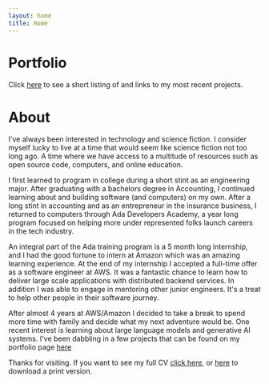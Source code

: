 ```yaml
---
layout: home
title: Home
---
```

# Portfolio

Click [here](portfolio) to see a short listing of and links to my most recent projects.

# About

I've always been interested in technology and science fiction. I consider myself lucky to live at a time that would seem like science fiction not too long ago. A time where we have access to a multitude of resources such as open source code, computers, and online education.

I first learned to program in college during a short stint as an engineering major. After graduating with a bachelors degree in Accounting, I continued learning about and building software (and computers) on my own. After a long stint in accounting and as an entrepreneur in the insurance business, I returned to computers through Ada Developers Academy, a year long program focused on helping more under represented folks launch careers in the tech industry.

An integral part of the Ada training program is a 5 month long internship, and I had the good fortune to intern at Amazon which was an amazing learning experience. At the end of my internship I accepted a full-time offer as a software engineer at AWS. It was a fantastic chance to learn how to deliver large scale applications with distributed backend services. In addition I was able to engage in mentoring other junior engineers. It's a treat to help other people in their software journey.

After almost 4 years at AWS/Amazon I decided to take a break to spend more time with family and decide what my next adventure would be. One recent interest is learning about large language models and generative AI systems. I've been dabbling in a few projects that can be found on my portfolio page [here](portfolio)

Thanks for visiting. If you want to see my full CV [click here](cv), or [here](assets/files/SBenezra_Resume.pdf) to download a print version.
